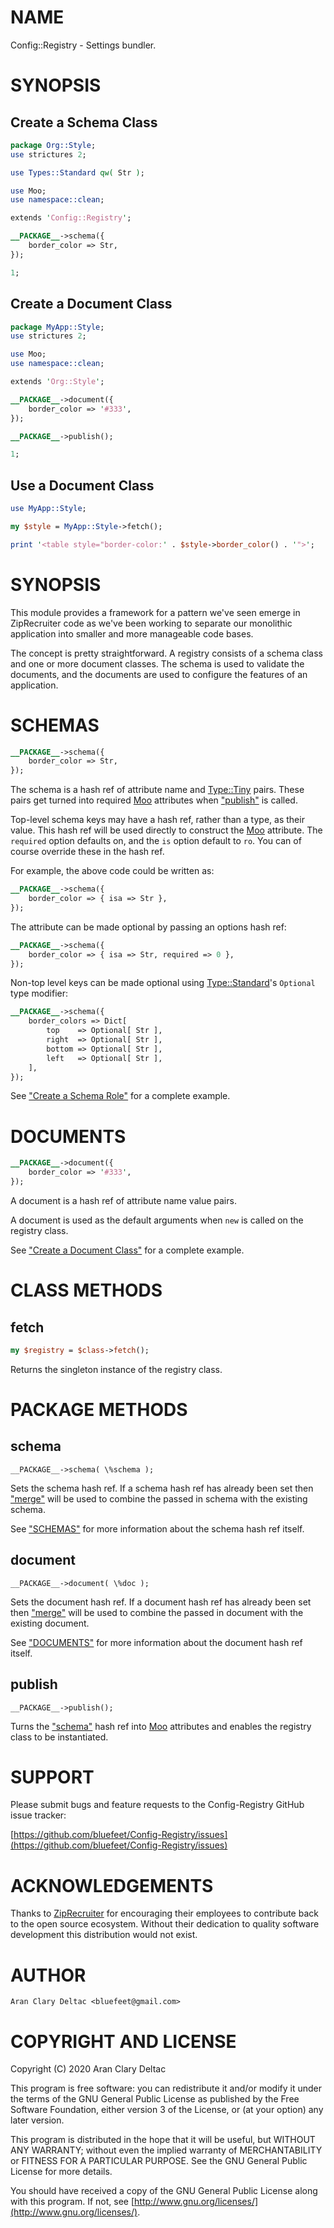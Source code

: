 # NAME

Config::Registry - Settings bundler.

# SYNOPSIS

## Create a Schema Class

```perl
package Org::Style;
use strictures 2;

use Types::Standard qw( Str );

use Moo;
use namespace::clean;

extends 'Config::Registry';

__PACKAGE__->schema({
    border_color => Str,
});

1;
```

## Create a Document Class

```perl
package MyApp::Style;
use strictures 2;

use Moo;
use namespace::clean;

extends 'Org::Style';

__PACKAGE__->document({
    border_color => '#333',
});

__PACKAGE__->publish();

1;
```

## Use a Document Class

```perl
use MyApp::Style;

my $style = MyApp::Style->fetch();

print '<table style="border-color:' . $style->border_color() . '">';
```

# SYNOPSIS

This module provides a framework for a pattern we've seen emerge in
ZipRecruiter code as we've been working to separate our monolithic
application into smaller and more manageable code bases.

The concept is pretty straightforward. A registry consists of a
schema class and one or more document classes. The schema is used to
validate the documents, and the documents are used to configure the
features of an application.

# SCHEMAS

```perl
__PACKAGE__->schema({
    border_color => Str,
});
```

The schema is a hash ref of attribute name and [Type::Tiny](https://metacpan.org/pod/Type%3A%3ATiny) pairs.
These pairs get turned into required [Moo](https://metacpan.org/pod/Moo) attributes when
["publish"](#publish) is called.

Top-level schema keys may have a hash ref, rather than a type, as
their value. This hash ref will be used directly to construct the
[Moo](https://metacpan.org/pod/Moo) attribute. The `required` option defaults on, and the `is`
option default to `ro`. You can of course override these in the
hash ref.

For example, the above code could be written as:

```perl
__PACKAGE__->schema({
    border_color => { isa => Str },
});
```

The attribute can be made optional by passing an options hash ref:

```perl
__PACKAGE__->schema({
    border_color => { isa => Str, required => 0 },
});
```

Non-top level keys can be made optional using [Type::Standard](https://metacpan.org/pod/Type%3A%3AStandard)'s
`Optional` type modifier:

```perl
__PACKAGE__->schema({
    border_colors => Dict[
        top    => Optional[ Str ],
        right  => Optional[ Str ],
        bottom => Optional[ Str ],
        left   => Optional[ Str ],
    ],
});
```

See ["Create a Schema Role"](#create-a-schema-role) for a complete example.

# DOCUMENTS

```perl
__PACKAGE__->document({
    border_color => '#333',
});
```

A document is a hash ref of attribute name value pairs.

A document is used as the default arguments when `new` is called
on the registry class.

See ["Create a Document Class"](#create-a-document-class) for a complete example.

# CLASS METHODS

## fetch

```perl
my $registry = $class->fetch();
```

Returns the singleton instance of the registry class.

# PACKAGE METHODS

## schema

```
__PACKAGE__->schema( \%schema );
```

Sets the schema hash ref. If a schema hash ref has already been
set then ["merge"](#merge) will be used to combine the passed in schema with
the existing schema.

See ["SCHEMAS"](#schemas) for more information about the schema hash ref
itself.

## document

```
__PACKAGE__->document( \%doc );
```

Sets the document hash ref. If a document hash ref has already been
set then ["merge"](#merge) will be used to combine the passed in document with
the existing document.

See ["DOCUMENTS"](#documents) for more information about the document hash ref
itself.

## publish

```
__PACKAGE__->publish();
```

Turns the ["schema"](#schema) hash ref into [Moo](https://metacpan.org/pod/Moo) attributes and enables the
registry class to be instantiated.

# SUPPORT

Please submit bugs and feature requests to the
Config-Registry GitHub issue tracker:

[https://github.com/bluefeet/Config-Registry/issues](https://github.com/bluefeet/Config-Registry/issues)

# ACKNOWLEDGEMENTS

Thanks to [ZipRecruiter](https://www.ziprecruiter.com/) for
encouraging their employees to contribute back to the open source
ecosystem. Without their dedication to quality software development
this distribution would not exist.

# AUTHOR

```
Aran Clary Deltac <bluefeet@gmail.com>
```

# COPYRIGHT AND LICENSE

Copyright (C) 2020 Aran Clary Deltac

This program is free software: you can redistribute it and/or modify
it under the terms of the GNU General Public License as published by
the Free Software Foundation, either version 3 of the License, or
(at your option) any later version.

This program is distributed in the hope that it will be useful,
but WITHOUT ANY WARRANTY; without even the implied warranty of
MERCHANTABILITY or FITNESS FOR A PARTICULAR PURPOSE. See the
GNU General Public License for more details.

You should have received a copy of the GNU General Public License
along with this program. If not, see [http://www.gnu.org/licenses/](http://www.gnu.org/licenses/).
